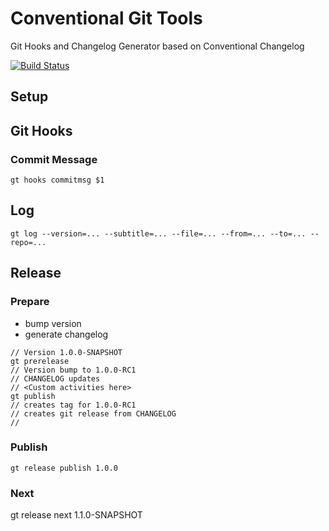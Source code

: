 # Conventional Git Tools

Git Hooks and Changelog Generator based on Conventional Changelog

[![Build Status](https://travis-ci.org/shanewilson/cgtools.svg)](https://travis-ci.org/shanewilson/cgtools)

## Setup
## Git Hooks
### Commit Message

```
gt hooks commitmsg $1
```

## Log

```
gt log --version=... --subtitle=... --file=... --from=... --to=... --repo=... 
```

## Release
### Prepare

- bump version
- generate changelog

```
// Version 1.0.0-SNAPSHOT
gt prerelease
// Version bump to 1.0.0-RC1
// CHANGELOG updates
// <Custom activities here>
gt publish
// creates tag for 1.0.0-RC1
// creates git release from CHANGELOG
// 
```

### Publish

```
gt release publish 1.0.0
```

### Next
gt release next 1.1.0-SNAPSHOT

